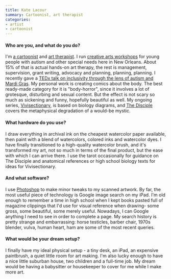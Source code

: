 ```yaml
---
title: Kate Lacour
summary: Cartoonist, art therapist
categories:
- artist
- cartoonist
---
```


#### Who are you, and what do you do?

I'm [a cartoonist](http://www.sharkbrains.com/ "Kate's website.") and [art therapist](http://www.nolartslearningcenter.com/ "A nonprofit teaching art to young people with special needs."). I run [creative arts workshops](https://www.nolartslearningcenter.com/join-the-stomp-troopers.html "The STOMP Troopers special needs art group.") for young people with autism and other special needs here in New Orleans. About 15% of that is actual hands-on art therapy, the rest is management, supervision, grant writing, advocacy and planning, planning, planning. I recently gave a [TEDx talk on inclusivity through the lens of autism and Mardi Gras](https://www.youtube.com/watch?v=gFN8FOoIVHI "Kate's TEDx talk on YouTube."). My personal work is creating comics about the body. The best ready-made category for it is "body-horror", since it involves a lot of grotesque, disturbing and sexual content. But the effect is not scary so much as sickening and funny, hopefully beautiful as well. My ongoing series, [Vivisectionary](http://studygroupcomics.com/main/vivisectionary-by-kate-lacour/ "Kate's biology-based comic series."), is based on biology diagrams, and [The Disciple](http://studygroupcomics.com/main/disciple-by-kate-lacour/ "Kate's comic about a mystic.") covers the metaphysical degradation of a would-be mystic.

#### What hardware do you use?

I draw everything in archival ink on the cheapest watercolor paper available, then paint with a blend of watercolors, colored inks and watercolor dyes. I have finally transitioned to a high-quality watercolor brush, and it's transformed my art, not so much in terms of the final product, but the ease with which I can arrive there. I use the tarot occasionally for guidance on The Disciple and anatomical references or high school biology texts for ideas for Vivisectionary.

#### And what software?

I use [Photoshop][] to make minor tweaks to my scanned artwork. By far, the most useful piece of technology is Google image search on my iPad. I'm old enough to remember a time in high school when I kept books pasted full of magazine clippings that I'd use for visual reference when drawing- some gross, some beautiful, some merely useful. Nowadays, I can Google anything I need to see in order to complete a page. My search history is pretty strange and embarrassing: horse testicles, barber chair, 1970s blender, vulva, human heart, ham are some of the most recent queries.

#### What would be your dream setup?

I finally have my ideal physical setup - a tiny desk, an iPad, an expensive paintbrush, a quiet little room for art making. I'm also lucky enough to have a nice little suburban house, two children and a full-time job. My dream would be having a babysitter or housekeeper to cover for me while I make more art.

[photoshop]: https://www.adobe.com/products/photoshop.html "A bitmap image editor."
